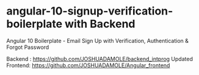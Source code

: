 # angular-10-signup-verification-boilerplate with Backend 

Angular 10 Boilerplate - Email Sign Up with Verification, Authentication & Forgot Password


Backend : https://github.com/JOSHUADAMOLE/backend_intprog
Updated Frontend: https://github.com/JOSHUADAMOLE/Angular_frontend
